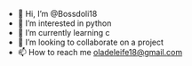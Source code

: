 - 👋 Hi, I’m @Bossdoli18
- 👀 I’m interested in python 
- 🌱 I’m currently learning c 
- 💞️ I’m looking to collaborate on a project 
- 📫 How to reach me oladeleife18@gmail.com

<!---
Bossdoli18/Bossdoli18 is a ✨ special ✨ repository because its `README.md` (this file) appears on your GitHub profile.
You can click the Preview link to take a look at your changes.
--->
